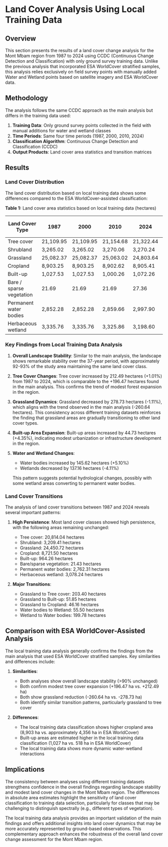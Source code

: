 # Land Cover Analysis Using Local Training Data

## Overview

This section presents the results of a land cover change analysis for the Mont Mbam region from 1987 to 2024 using CCDC (Continuous Change Detection and Classification) with only ground survey training data. Unlike the previous analysis that incorporated ESA WorldCover stratified samples, this analysis relies exclusively on field survey points with manually added Water and Wetland points based on satellite imagery and ESA WorldCover data.

## Methodology

The analysis follows the same CCDC approach as the main analysis but differs in the training data used:

1. **Training Data**: Only ground survey points collected in the field with manual additions for water and wetland classes
2. **Time Periods**: Same four time periods (1987, 2000, 2010, 2024)
3. **Classification Algorithm**: Continuous Change Detection and Classification (CCDC)
4. **Output Products**: Land cover area statistics and transition matrices

## Results

### Land Cover Distribution

The land cover distribution based on local training data shows some differences compared to the ESA WorldCover-assisted classification:

**Table 1:** Land cover area statistics based on local training data (hectares)

| Land Cover Type | 1987 | 2000 | 2010 | 2024 | Change (1987-2024) | % Change |
|-----------------|------|------|------|------|-------------------|----------|
| Tree cover | 21,109.95 | 21,109.95 | 21,154.68 | 21,322.44 | +212.49 | +1.01% |
| Shrubland | 3,265.02 | 3,265.02 | 3,270.06 | 3,270.24 | +5.22 | +0.16% |
| Grassland | 25,082.37 | 25,082.37 | 25,063.02 | 24,803.64 | -278.73 | -1.11% |
| Cropland | 8,903.25 | 8,903.25 | 8,902.62 | 8,905.41 | +2.16 | +0.02% |
| Built-up | 1,027.53 | 1,027.53 | 1,000.26 | 1,072.26 | +44.73 | +4.35% |
| Bare / sparse vegetation | 21.69 | 21.69 | 21.69 | 27.36 | +5.67 | +26.14% |
| Permanent water bodies | 2,852.28 | 2,852.28 | 2,859.66 | 2,997.90 | +145.62 | +5.10% |
| Herbaceous wetland | 3,335.76 | 3,335.76 | 3,325.86 | 3,198.60 | -137.16 | -4.11% |

### Key Findings from Local Training Data Analysis

1. **Overall Landscape Stability**: Similar to the main analysis, the landscape shows remarkable stability over the 37-year period, with approximately 92-93% of the study area maintaining the same land cover class.

2. **Tree Cover Changes**: Tree cover increased by 212.49 hectares (+1.01%) from 1987 to 2024, which is comparable to the +196.47 hectares found in the main analysis. This confirms the trend of modest forest expansion in the region.

3. **Grassland Dynamics**: Grassland decreased by 278.73 hectares (-1.11%), which aligns with the trend observed in the main analysis (-260.64 hectares). This consistency across different training datasets reinforces the finding that grassland areas are gradually transitioning to other land cover types.

4. **Built-up Area Expansion**: Built-up areas increased by 44.73 hectares (+4.35%), indicating modest urbanization or infrastructure development in the region.

5. **Water and Wetland Changes**: 
   - Water bodies increased by 145.62 hectares (+5.10%)
   - Wetlands decreased by 137.16 hectares (-4.11%)
   
   This pattern suggests potential hydrological changes, possibly with some wetland areas converting to permanent water bodies.

### Land Cover Transitions

The analysis of land cover transitions between 1987 and 2024 reveals several important patterns:

1. **High Persistence**: Most land cover classes showed high persistence, with the following areas remaining unchanged:
   - Tree cover: 20,814.04 hectares
   - Shrubland: 3,209.41 hectares
   - Grassland: 24,450.72 hectares
   - Cropland: 8,721.50 hectares
   - Built-up: 964.26 hectares
   - Bare/sparse vegetation: 21.43 hectares
   - Permanent water bodies: 2,762.31 hectares
   - Herbaceous wetland: 3,078.24 hectares

2. **Major Transitions**:
   - Grassland to Tree cover: 203.40 hectares
   - Grassland to Built-up: 51.85 hectares
   - Grassland to Cropland: 46.16 hectares
   - Water bodies to Wetland: 55.50 hectares
   - Wetland to Water bodies: 199.78 hectares

## Comparison with ESA WorldCover-Assisted Analysis

The local training data analysis generally confirms the findings from the main analysis that used ESA WorldCover stratified samples. Key similarities and differences include:

1. **Similarities**:
   - Both analyses show overall landscape stability (>90% unchanged)
   - Both confirm modest tree cover expansion (+196.47 ha vs. +212.49 ha)
   - Both show grassland reduction (-260.64 ha vs. -278.73 ha)
   - Both identify similar transition patterns, particularly grassland to tree cover

2. **Differences**:
   - The local training data classification shows higher cropland area (8,903 ha vs. approximately 4,356 ha in ESA WorldCover)
   - Built-up areas are estimated higher in the local training data classification (1,027 ha vs. 518 ha in ESA WorldCover)
   - The local training data shows more dynamic water-wetland interactions

## Implications

The consistency between analyses using different training datasets strengthens confidence in the overall findings regarding landscape stability and modest land cover changes in the Mont Mbam region. The differences in absolute area estimates highlight the sensitivity of land cover classification to training data selection, particularly for classes that may be challenging to distinguish spectrally (e.g., different types of vegetation).

The local training data analysis provides an important validation of the main findings and offers additional insights into land cover dynamics that may be more accurately represented by ground-based observations. This complementary approach enhances the robustness of the overall land cover change assessment for the Mont Mbam region.
